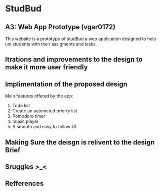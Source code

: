 # StudBud
## A3: Web App Prototype (vgar0172)

This website is a prototype of studBud a web application designed to help uni students with their assigments and tasks. 

## Itrations and improvements to the design to make it more user friendly 

## Implimentation of the proposed design 
Main features offered by the app: 
1. Todo list 
2. Create an automated priorty list 
3. Pomodoro timer 
4. music player 
5. A smooth and easy to follow UI 

## Making Sure the deisgn is relivent to the design Brief 

## Sruggles >_<

## Refferences 

